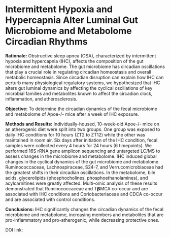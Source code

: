 # Intermittent Hypoxia and Hypercapnia Alter Luminal Gut Microbiome and Metabolome Circadian Rhythms

**Rationale:** Obstructive sleep apnea (OSA), characterized by intermittent hypoxia and hypercapnia (IHC), affects the composition of the gut microbiome and metabolome. The gut microbiome has circadian oscillations that play a crucial role in regulating circadian homeostasis and overall metabolic homeostasis. Since circadian disruption can explain how IHC can perturb many physiological regulatory systems, we hypothesized that IHC alters gut luminal dynamics by affecting the cyclical oscillations of key microbial families and metabolites known to affect the circadian clock, inflammation, and atherosclerosis. 

**Objective:** To determine the circadian dynamics of the fecal microbiome and metabolome of Apoe-/- mice after a week of IHC exposure. 

**Methods and Results:** Individually-housed, 10-week-old Apoe-/- mice on an atherogenic diet were split into two groups. One group was exposed to daily IHC conditions for 10 hours (ZT2 to ZT12) while the other was maintained in room air. Six days after initiation of the IHC condition, fecal samples were collected every 4 hours for 24 hours (6 timepoints). We performed 16S rRNA gene amplicon sequencing and untargeted LC/MS to assess changes in the microbiome and metabolome. IHC induced global changes in the cyclical dynamics of the gut microbiome and metabolome. Ruminococcaceae, Lachnospiraceae, S24-7, and Verrucomicrobiaceae had the greatest shifts in their circadian oscillations. In the metabolome, bile acids, glycerolipids (phosphocholines, phosphoethanolamines), and acylcarnitines were greatly affected. Multi-omic analysis of these results demonstrated that Ruminococcaceae and T𝝱MCA co-occur and are associated with IHC conditions and Coriobacteriaceae and CDCA co-occur and are associated with control conditions. 

**Conclusions:** IHC significantly changes the circadian dynamics of the fecal microbiome and metabolome, increasing members and metabolites that are pro-inflammatory and pro-atherogenic, while decreasing protective ones. 

DOI link:
